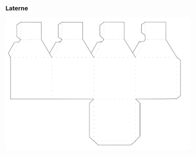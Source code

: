### Laterne
![image](https://github.com/frankyhub/Laser-Cutter/blob/main/LB016%20Laterne/Laterne.png)
